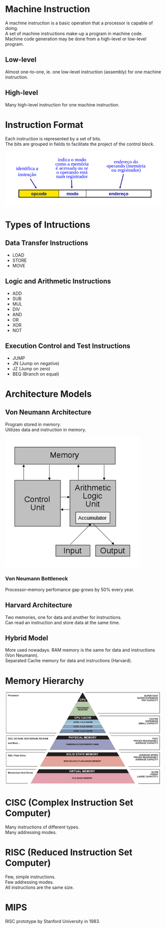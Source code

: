   
# Machine Instruction  

A machine instruction is a basic operation that a processor is capable of doing.  
A set of machine instructions make-up a program in machine code.  
Machine code generation may be done from a high-level or low-level program.  

## Low-level  

Almost one-to-one, ie. one low-level instruction (assembly) for one machine instruction.  

## High-level  

Many high-level instruction for one machine instruction.

# Instruction Format  

Each instruction is represented by a set of bits.  
The bits are grouped in fields to facilitate the project of the control block.  

![image1](/Notes/Figures/basic-concepts-figure1.png)  

# Types of Intructions  

## Data Transfer Instructions  

- LOAD  
- STORE  
- MOVE  

## Logic and Arithmetic Instructions  

- ADD  
- SUB  
- MUL  
- DIV  
- AND  
- OR  
- XOR  
- NOT  

## Execution Control and Test Instructions  

- JUMP  
- JN (Jump on negative)  
- JZ (Jump on zero)  
- BEQ (Branch on equal)  

# Architecture Models  

## Von Neumann Architecture  

Program stored in memory.  
Utilizes data and instruction in memory.  

![image1](/Notes/Figures/basic-concepts-figure2.png)  

### Von Neumann Bottleneck  

Processor-memory perfomance gap grows by 50% every year.

## Harvard Architecture  

Two memories, one for data and another for instructions.  
Can read an instruction and store data at the same time.  

## Hybrid Model  

More used nowadays.
RAM memory is the same for data and instructions (Von Neumann).  
Separated Cache memory for data and instructions (Harvard).  

# Memory Hierarchy  

![image1](/Notes/Figures/basic-concepts-figure3.png)  

# CISC (Complex Instruction Set Computer)  

Many instructions of different types.  
Many addressing modes.

# RISC (Reduced Instruction Set Computer)  

Few, simple instructions.  
Few addressing modes.  
All instructions are the same size.  

# MIPS  

RISC prototype by Stanford University in 1983.